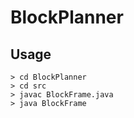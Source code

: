 # BlockPlanner

## Usage
```
> cd BlockPlanner
> cd src
> javac BlockFrame.java
> java BlockFrame
```
